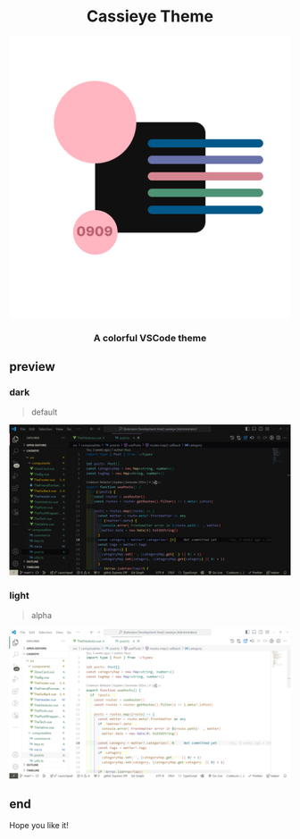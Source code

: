 <!--
 * @Author: cassie-ye cassie20190909@gmail.com
 * @Date: 2025-03-08 20:47:57
 * @LastEditors: cassie-ye cassie20190909@gmail.com
 * @LastEditTime: 2025-03-09 14:50:02
 * @FilePath: \Cassieye-Theme\README.md
 * @Description: 这是默认设置,请设置`customMade`, 打开koroFileHeader查看配置 进行设置: https://github.com/OBKoro1/koro1FileHeader/wiki/%E9%85%8D%E7%BD%AE
-->
<h1 align="center">Cassieye Theme</h1>

<div align="center">
<img alt="logo" src="icon.png">
</div>

<h3 align="center">A colorful VSCode theme</h3>

## preview

### dark

> default

![preview](images/dark.png)

### light

> alpha

![preview](images/light.png)

## end

Hope you like it!
